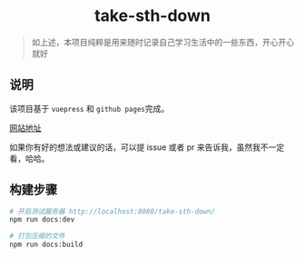 <h1 align="center">
    take-sth-down
</h1>

> 如上述，本项目纯粹是用来随时记录自己学习生活中的一些东西，开心开心就好

## 说明

该项目基于 `vuepress` 和 `github pages`完成。

[网站地址](https://howaboutryze.github.io/take-sth-down/)

如果你有好的想法或建议的话，可以提 issue 或者 pr 来告诉我，虽然我不一定看，哈哈。

## 构建步骤

``` bash
# 开启测试服务器 http://localhost:8080/take-sth-down/
npm run docs:dev

# 打包压缩的文件
npm run docs:build
```